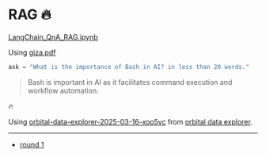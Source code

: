 # RAG 🔥

[LangChain_QnA_RAG.ipynb](../../../notebooks/LangChain_QnA_RAG-2.ipynb)

Using [giza.pdf](https://kamangir-public.s3.ca-central-1.amazonaws.com/giza-v1/giza.pdf)


```python
ask = "What is the importance of Bash in AI? in less than 20 words."
```
> Bash is important in AI as it facilitates command execution and workflow automation.

🔥 

Using [orbital-data-explorer-2025-03-16-xoo5vc](https://kamangir-public.s3.ca-central-1.amazonaws.com/orbital-data-explorer-2025-03-16-xoo5vc.tar.gz) from [orbital data explorer](../../script/repository/orbital_data_explorer/docs/README.md).

---

- [round 1](./round-1.md)
